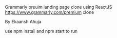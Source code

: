 Grammarly preuim landing page clone using ReactJS
https://www.grammarly.com/premium clone





By Ekaansh Ahuja



use npm install and npm start to run
